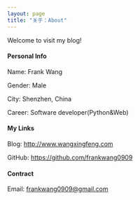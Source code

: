 ```yaml
---
layout: page
title: "关于：About"
---
```

Welcome to visit my blog!

#### Personal Info
Name: Frank Wang

Gender: Male  

City: Shenzhen, China 

Career: Software developer(Python&Web)  

#### My Links
Blog: <http://www.wangxingfeng.com>  

GitHub: <https://github.com/frankwang0909>  


#### Contract
Email: frankwang0909@gmail.com  


